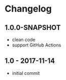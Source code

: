 # Changelog

## 1.0.0-SNAPSHOT

- clean code
- support GitHub Actions

## 1.0 - 2017-11-14

- initial commit